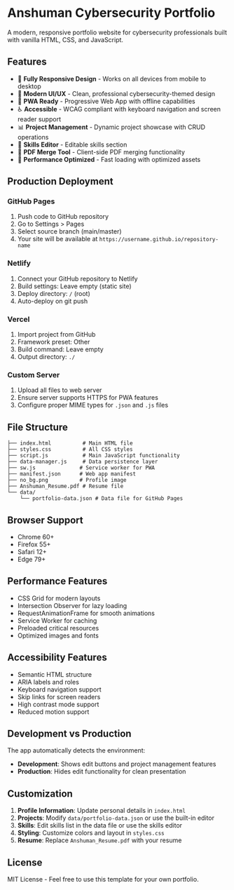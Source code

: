 # Anshuman Cybersecurity Portfolio

A modern, responsive portfolio website for cybersecurity professionals built with vanilla HTML, CSS, and JavaScript.

## Features

- 📱 **Fully Responsive Design** - Works on all devices from mobile to desktop
- 🎨 **Modern UI/UX** - Clean, professional cybersecurity-themed design
- 🚀 **PWA Ready** - Progressive Web App with offline capabilities
- ♿ **Accessible** - WCAG compliant with keyboard navigation and screen reader support
- 📊 **Project Management** - Dynamic project showcase with CRUD operations
- 🔧 **Skills Editor** - Editable skills section
- 📄 **PDF Merge Tool** - Client-side PDF merging functionality
- 🎯 **Performance Optimized** - Fast loading with optimized assets

## Production Deployment

### GitHub Pages
1. Push code to GitHub repository
2. Go to Settings > Pages
3. Select source branch (main/master)
4. Your site will be available at `https://username.github.io/repository-name`

### Netlify
1. Connect your GitHub repository to Netlify
2. Build settings: Leave empty (static site)
3. Deploy directory: `/` (root)
4. Auto-deploy on git push

### Vercel
1. Import project from GitHub
2. Framework preset: Other
3. Build command: Leave empty
4. Output directory: `./`

### Custom Server
1. Upload all files to web server
2. Ensure server supports HTTPS for PWA features
3. Configure proper MIME types for `.json` and `.js` files

## File Structure

```
├── index.html          # Main HTML file
├── styles.css          # All CSS styles
├── script.js           # Main JavaScript functionality
├── data-manager.js     # Data persistence layer
├── sw.js              # Service worker for PWA
├── manifest.json      # Web app manifest
├── no_bg.png          # Profile image
├── Anshuman_Resume.pdf # Resume file
└── data/
    └── portfolio-data.json # Data file for GitHub Pages
```

## Browser Support

- Chrome 60+
- Firefox 55+
- Safari 12+
- Edge 79+

## Performance Features

- CSS Grid for modern layouts
- Intersection Observer for lazy loading
- RequestAnimationFrame for smooth animations
- Service Worker for caching
- Preloaded critical resources
- Optimized images and fonts

## Accessibility Features

- Semantic HTML structure
- ARIA labels and roles
- Keyboard navigation support
- Skip links for screen readers
- High contrast mode support
- Reduced motion support

## Development vs Production

The app automatically detects the environment:
- **Development**: Shows edit buttons and project management features
- **Production**: Hides edit functionality for clean presentation

## Customization

1. **Profile Information**: Update personal details in `index.html`
2. **Projects**: Modify `data/portfolio-data.json` or use the built-in editor
3. **Skills**: Edit skills list in the data file or use the skills editor
4. **Styling**: Customize colors and layout in `styles.css`
5. **Resume**: Replace `Anshuman_Resume.pdf` with your resume

## License

MIT License - Feel free to use this template for your own portfolio.